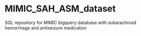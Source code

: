# MIMIC_SAH_ASM_dataset
SQL repository for MIMIC bigquery database with subarachnoid hemorrhage and antiseizure medication
